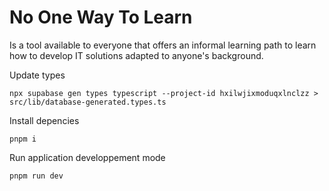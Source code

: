 # No One Way To Learn

Is a tool available to everyone that offers an informal learning path to learn how to develop IT solutions adapted to anyone's background.

Update types
```shell
npx supabase gen types typescript --project-id hxilwjixmoduqxlnclzz > src/lib/database-generated.types.ts
```

Install depencies
```shell
pnpm i
```

Run application developpement mode
```shell
pnpm run dev
```